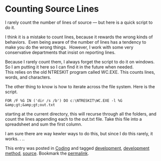 #  Counting Source Lines

I rarely count the number of lines of source — but here is a quick script to do it. 

I think it is a mistake to count lines, because it rewards the wrong kinds of behaviors.  Even being aware of the number of lines has a tendency to make you do the wrong things.  However, I work with some very conservative departments that insist on reporting lines.  

Because I rarely count them, I always forget the script to do it on windows. So I am putting it here so I can find it in the future when needed.  
This relies on the old NTRESKIT program called WC.EXE. This counts lines, words, and characters.  

The other thing to know is how to iterate across the file system. Here is the script.

```
FOR /F %G IN ('dir /s /b') DO c:\NTRESKIT\WC.EXE -l %G &amp;gt;&amp;gt;out.txt

```


starting at the current directory, this will recurse through all the folders, and count the lines appending each to the out.txt file. Take this file into a spreadsheet and sum the first column.  

I am sure there are way kewler ways to do this, but since I do this rarely, it works. . ..

This entry was posted in [Coding](https://agiletribe.purplehillsbooks.com/category/coding/) and tagged [development](https://agiletribe.purplehillsbooks.com/tag/development/), [development method](https://agiletribe.purplehillsbooks.com/tag/development-method/), [source](https://agiletribe.purplehillsbooks.com/tag/source/). Bookmark the [permalink](https://agiletribe.purplehillsbooks.com/2016/02/22/counting-source-lines/ "Permalink to Counting Source Lines").